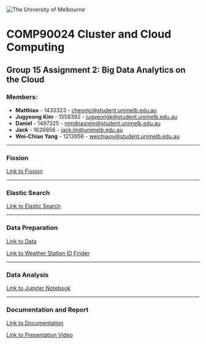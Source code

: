 ![The University of Melbourne](https://www.silverstoneedge.com.au/wp-content/uploads/2019/08/logo-melbourne-uni.png) 

# COMP90024 Cluster and Cloud Computing

## Group 15 Assignment 2: Big Data Analytics on the Cloud

### Members:
- **Matthias** - 1433323 - cheomc@student.unimelb.edu.au
- **Jugyeong Kim** - 1558392 - jugyeongk@student.unimelb.edu.au
- **Daniel** - 1497325 - mmdnasrein@student.unimelb.edu.au
- **Jack** - 1626856 - jack.lin@unimelb.edu.au
- **Wei-Chiao Yang** - 1213956 - weichiaoy@student.unimelb.edu.au

---

### Fission 

[Link to Fission ](https://github.com/BunniYubel/CloudComputingA2/tree/main/comp90024/fission) 

---

### Elastic Search 

[Link to Elastic Search ](https://github.com/BunniYubel/CloudComputingA2/tree/main/comp90024/elastic) 

---

### Data Preparation

[Link to Data ](https://github.com/BunniYubel/CloudComputingA2/tree/main/Datay) 
 
[Link to Weather Station ID Finder ](https://github.com/BunniYubel/CloudComputingA2/blob/main/find_station_json.py) 

---
 
### Data Analysis

[Link to Jupyter Notebook ](https://github.com/BunniYubel/CloudComputingA2/blob/main/Data_Visualization.ipynb)

---

### Documentation and Report

[Link to Documentation ](https://unimelbcloud-my.sharepoint.com/:w:/g/personal/cheomc_student_unimelb_edu_au/ETgTHbr69OhImq2xUGR99XABta-2ssyyXbMqks3MEEskZA?e=wVskOA)
 
[Link to Presentation Video ](https://youtu.be/khho1LQ9ZGA) 


